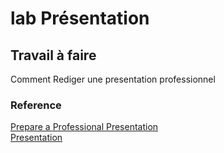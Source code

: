 # lab Présentation 
## Travail à faire
Comment Rediger une presentation professionnel 
### Reference
[Prepare a Professional Presentation](https://www.wikihow.com/Prepare-a-Professional-Presentation) </br>
[Presentation](https://docs.google.com/presentation/d/1mGpnROOk8XR3ClghN48KQ0lCaLll89N4UB7d4rPKYc4/edit?usp=sharing)
